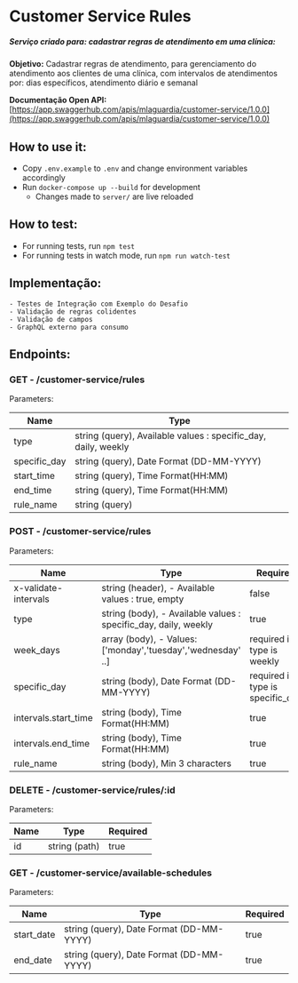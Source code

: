 # Customer Service Rules
##### Serviço criado para: cadastrar regras de atendimento em uma clínica:
**Objetivo:** Cadastrar regras de atendimento, para gerenciamento do atendimento aos clientes de uma clínica, com intervalos de atendimentos por: dias específicos, atendimento diário e semanal

**Documentação Open API:** [https://app.swaggerhub.com/apis/mlaguardia/customer-service/1.0.0](https://app.swaggerhub.com/apis/mlaguardia/customer-service/1.0.0)

## How to use it:
* Copy `.env.example` to `.env` and change environment variables accordingly
* Run `docker-compose up --build` for development
    - Changes made to `server/` are live reloaded
    
## How to test:
* For running tests, run `npm test`
* For running tests in watch mode, run `npm run watch-test`

## Implementação:
    - Testes de Integração com Exemplo do Desafio
    - Validação de regras colidentes
    - Validação de campos
    - GraphQL externo para consumo
## Endpoints:
### GET - /customer-service/rules
Parameters:

| Name        | Type                                                          |
|-------------|---------------------------------------------------------------|
|type         | string (query), Available values : specific_day, daily, weekly|
|specific_day | string (query), Date Format (DD-MM-YYYY)                      |
|start_time   | string (query), Time Format(HH:MM)                            |
|end_time     | string (query), Time Format(HH:MM)                            |
|rule_name    | string (query)                                                |

### POST - /customer-service/rules
Parameters:

| Name                | Type                                                           | Required                         |
|---------------------|----------------------------------------------------------------|----------------------------------|
|x-validate-intervals |string (header), - Available values : true, empty               |false                             |
|type                 |string (body), - Available values : specific_day, daily, weekly |true                              |
|week_days            |array (body), - Values: ['monday','tuesday','wednesday' ..]     |required if type is weekly        |
|specific_day         |string (body), Date Format (DD-MM-YYYY)                         |required if type is specific_day  |
|intervals.start_time | string (body), Time Format(HH:MM)                              |true                              |
|intervals.end_time   | string (body), Time Format(HH:MM)                              |true                              |
|rule_name            | string (body), Min 3 characters                                |true                              |

### DELETE - /customer-service/rules/:id
Parameters:

| Name | Type          | Required |
|------|---------------|----------|
|id    | string (path) |true      |

### GET - /customer-service/available-schedules
Parameters:

| Name      | Type                                     | Required |
|-----------|------------------------------------------|----------|
|start_date | string (query), Date Format (DD-MM-YYYY) | true     |
|end_date   | string (query), Date Format (DD-MM-YYYY) | true     |
